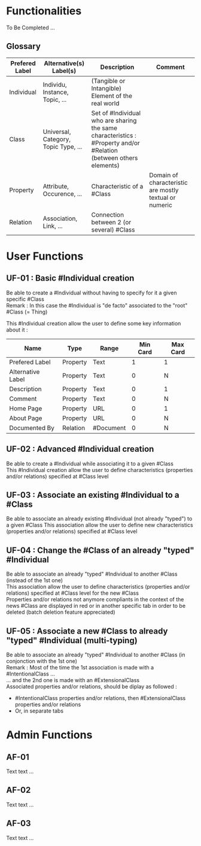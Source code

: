 Functionalities
==
To Be Completed ...

Glossary
-
<table>
    <thead>
        <tr>
            <th>Prefered Label</th>
            <th>Alternative(s) Label(s)</th>
            <th>Description</th>
            <th>Comment</th>
        </tr>
    </thead>
    <tbody>
        <tr>
            <td>Individual</td>
            <td>Individu, Instance, Topic, ...</td>
            <td>(Tangible or Intangible) Element of the real world</td>
            <td></td>
        </tr>
        <tr>
            <td>Class</td>
            <td>Universal, Category, Topic Type, ...</td>
            <td>Set of #Individual who are sharing the same characteristics : #Property and/or #Relation (between others elements)</td>
            <td></td>
        </tr>
        <tr>
            <td>Property</td>
            <td>Attribute, Occurence, ...</td>
            <td>Characteristic of a #Class</td>
            <td>Domain of characteristic are mostly textual or numeric</td>
        </tr>
        <tr>
            <td>Relation</td>
            <td>Association, Link, ...</td>
            <td>Connection between 2 (or several) #Class</td>
            <td></td>
        </tr>
    </tbody>
</table>


User Functions
==

UF-01 : Basic #Individual creation
-
Be able to create a #Individual without having to specify for it a given specific #Class   
Remark : In this case the #Individual is "de facto" associated to the "root" #Class (= Thing)

This #Individual creation allow the user to define some key information about it :
<table>
    <thead>
        <tr>
            <th>Name</th>
            <th>Type</th>
            <th>Range</th>
            <th>Min Card</th>
            <th>Max Card</th>
        </tr>
    </thead>
    <tbody>
        <tr>
            <td>Prefered Label</td>
            <td>Property</td>
            <td>Text</td>
            <td>1</td>
            <td>1</td>
        </tr>
        <tr>
            <td>Alternative Label</td>
            <td>Property</td>
            <td>Text</td>
            <td>0</td>
            <td>N</td>
        </tr>
        <tr>
            <td>Description</td>
            <td>Property</td>
            <td>Text</td>
            <td>0</td>
            <td>1</td>
        </tr>
        <tr>
            <td>Comment</td>
            <td>Property</td>
            <td>Text</td>
            <td>0</td>
            <td>N</td>
        </tr>
        <tr>
            <td>Home Page</td>
            <td>Property</td>
            <td>URL</td>
            <td>0</td>
            <td>1</td>
        </tr>
        <tr>
            <td>About Page</td>
            <td>Property</td>
            <td>URL</td>
            <td>0</td>
            <td>N</td>
        </tr>
        <tr>
            <td>Documented By</td>
            <td>Relation</td>
            <td>#Document</td>
            <td>0</td>
            <td>N</td>
        </tr>
    </tbody>
</table>

UF-02 : Advanced #Individual creation
-
Be able to create a #Individual while associating it to a given #Class   
This #Individual creation allow the user to define characteristics (properties and/or relations) specified at #Class level

UF-03 : Associate an existing #Individual to a #Class
-
Be able to associate an already existing #Individual (not already "typed") to a given #Class
This association allow the user to define new characteristics (properties and/or relations) specified at #Class level

UF-04 : Change the #Class of an already "typed" #Individual
-
Be able to associate an already "typed" #Individual to another #Class (instead of the 1st one)   
This association allow the user to define characteristics (properties and/or relations) specified at #Class level for the new #Class   
Properties and/or relations not anymore compliants in the context of the news #Class are displayed in red or in another specific tab in order to be deleted (batch deletion feature appreciated)   

UF-05 : Associate a new #Class to already "typed" #Individual (multi-typing)
-
Be able to associate an already "typed" #Individual to another #Class (in conjonction with the 1st one)   
Remark : Most of the time the 1st association is made with a #IntentionalClass ...   
... and the 2nd one is made with an #ExtensionalClass   
Associated properties and/or relations, should be diplay as followed : 
* #IntentionalClass properties and/or relations, then #ExtensionalClass properties and/or relations
* Or, in separate tabs

Admin Functions
==

AF-01
-
Text text ...

AF-02
-
Text text ...

AF-03
-
Text text ...
